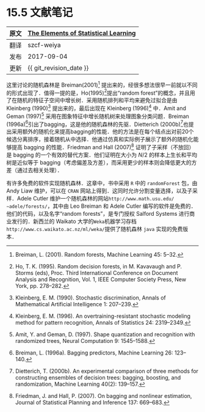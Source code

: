 # 15.5 文献笔记

| 原文   | [The Elements of Statistical Learning](https://esl.hohoweiya.xyz/book/The%20Elements%20of%20Statistical%20Learning.pdf) |
| ---- | ---------------------------------------- |
| 翻译   | szcf-weiya                               |
| 发布 | 2017-09-04 |
| 更新 | {{ git_revision_date }} |


这里讨论的随机森林是 Breiman(2001)[^1] 提出来的，经很多想法很早一前就以不同的形式出现了．值得一提的是，Ho(1995)[^2]提出“random forest”的概念，并且用了在随机的特征子空间中增长树．采用随机排列和平均来避免过拟合是由 Kleinberg (1990)[^3] 提出来的，最后出现在 Kleinberg (1996)[^4] 中．Amit and Geman (1997)[^5] 采用在图象特征中增长随机树来处理图象分类问题．Breiman (1996a)[^6]引出了bagging，这是他的随机森林的先驱．Dietterich (2000b)[^7]也提出采用额外的随机化来提高bagging的性能．他的方法是在每个结点出对前20个候选分离排序，接着随机从中选择．他通过仿真和实际例子展示了额外的随机化能够提高 bagging 的性能．Friedman and Hall (2007)[^8] 证明了子采样（不放回）是 bagging 的一个有效的替代方案．他们证明在大小为 $N/2$ 的样本上生长和平均树是近似等于 bagging（考虑偏差及方差），而采用更少的样本则会降低更大的方差（通过去相关处理）．

有许多免费的软件实现随机森林．这章中，书中采用 `R` 中的 `randomForest` 包，由 Andy Liaw 维护，可以在 `CRAN` 网站上得到．这同时允许分割变量选择，以及子采样．Adele Cutler 维护一个随机森林的网站`http://www.math.usu.edu/∼adele/forests/`，其中由 Leo Breiman 和 Adele Cutler 编写的软件是免费的．他们的代码，以及名字“random forests”，是专门授权 Salford Systems 进行商业发行的．新西兰的 Waikato 大学的`Weka`机器学习存档`http://www.cs.waikato.ac.nz/ml/weka/`提供了随机森林 `java` 实现的免费版本．

[^1]: Breiman, L. (2001). Random forests, Machine Learning 45: 5–32.
[^2]: Ho, T. K. (1995). Random decision forests, in M. Kavavaugh and P. Storms (eds), Proc. Third International Conference on Document Analysis and Recognition, Vol. 1, IEEE Computer Society Press, New York, pp. 278–282.
[^3]: Kleinberg, E. M. (1990). Stochastic discrimination, Annals of Mathematical Artificial Intelligence 1: 207–239.
[^4]: Kleinberg, E. M. (1996). An overtraining-resistant stochastic modeling method for pattern recognition, Annals of Statistics 24: 2319–2349.
[^5]: Amit, Y. and Geman, D. (1997). Shape quantization and recognition with randomized trees, Neural Computation 9: 1545–1588.
[^6]: Breiman, L. (1996a). Bagging predictors, Machine Learning 26: 123–140.
[^7]: Dietterich, T. (2000b). An experimental comparison of three methods for constructing ensembles of decision trees: bagging, boosting, and randomization, Machine Learning 40(2): 139–157.
[^8]: Friedman, J. and Hall, P. (2007). On bagging and nonlinear estimation, Journal of Statistical Planning and Inference 137: 669–683.
